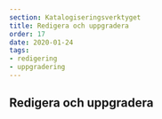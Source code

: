 ```yaml
---
section: Katalogiseringsverktyget
title: Redigera och uppgradera
order: 17
date: 2020-01-24
tags:
- redigering
- uppgradering
---
```


## Redigera och uppgradera
